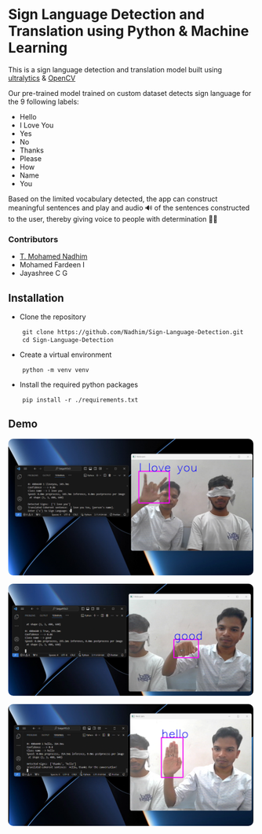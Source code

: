 
# Sign Language Detection and Translation using Python & Machine Learning

This is a sign language detection and translation model built using 
[ultralytics](https://github.com/ultralytics/ultralytics)
& [OpenCV](https://github.com/opencv/opencv)

Our pre-trained model trained on custom dataset detects sign language for the 9 following labels:
<ul>
    <li>Hello</li>
    <li>I Love You</li>
    <li>Yes</li>
    <li>No</li>
    <li>Thanks</li>
    <li>Please</li>
    <li>How</li>
    <li>Name</li>
    <li>You</li>
</ul>

Based on the limited vocabulary detected, the app can construct meaningful sentences and play and audio 🔊 of the sentences constructed to the user, thereby giving voice to people with determination 💪🏻 

### Contributors
- [T. Mohamed Nadhim]("https://github.com/nadhim")
- Mohamed Fardeen I
- Jayashree C G




## Installation

- Clone the repository

```git
    git clone https://github.com/Nadhim/Sign-Language-Detection.git
    cd Sign-Language-Detection
```

- Create a virtual environment
```git 
    python -m venv venv
```


- Install the required python packages

```git 
    pip install -r ./requirements.txt
```

## Demo
<img src="assets/demo.png" alt="demo" style="width:500px; border-radius:10px;"/>
<p></p>
<img src="assets/demo2.png" alt="demo" style="width:500px; border-radius:10px;"/>
<p></p>
<img src="assets/demo3.png" alt="demo" style="width:500px; border-radius:10px;"/>
    
